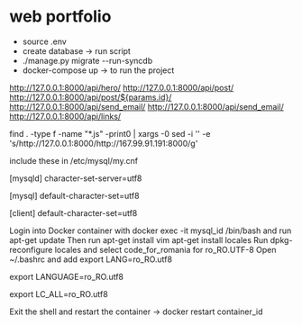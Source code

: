 # web portfolio
- source .env
- create database -> run script
- ./manage.py migrate --run-syncdb
- docker-compose up -> to run the project


http://127.0.0.1:8000/api/hero/
http://127.0.0.1:8000/api/post/
http://127.0.0.1:8000/api/post/${params.id}/
http://127.0.0.1:8000/api/send_email/
http://127.0.0.1:8000/api/send_email/
http://127.0.0.1:8000/api/links/

find . -type f -name "*.js" -print0 | xargs -0 sed -i '' -e 's/http\:\/\/127\.0\.0\.1\:8000/http\:\/\/167\.99\.91\.191\:8000/g'


include these in /etc/mysql/my.cnf

[mysqld]
character-set-server=utf8

[mysql]
default-character-set=utf8

[client]
default-character-set=utf8


Login into Docker container with docker exec -it mysql_id /bin/bash and run apt-get update
Then run apt-get install vim apt-get install locales
Run dpkg-reconfigure locales and select code_for_romania for ro_RO.UTF-8
Open ~/.bashrc and add
export LANG=ro_RO.utf8

export LANGUAGE=ro_RO.utf8

export LC_ALL=ro_RO.utf8

Exit the shell and restart the container -> docker restart container_id